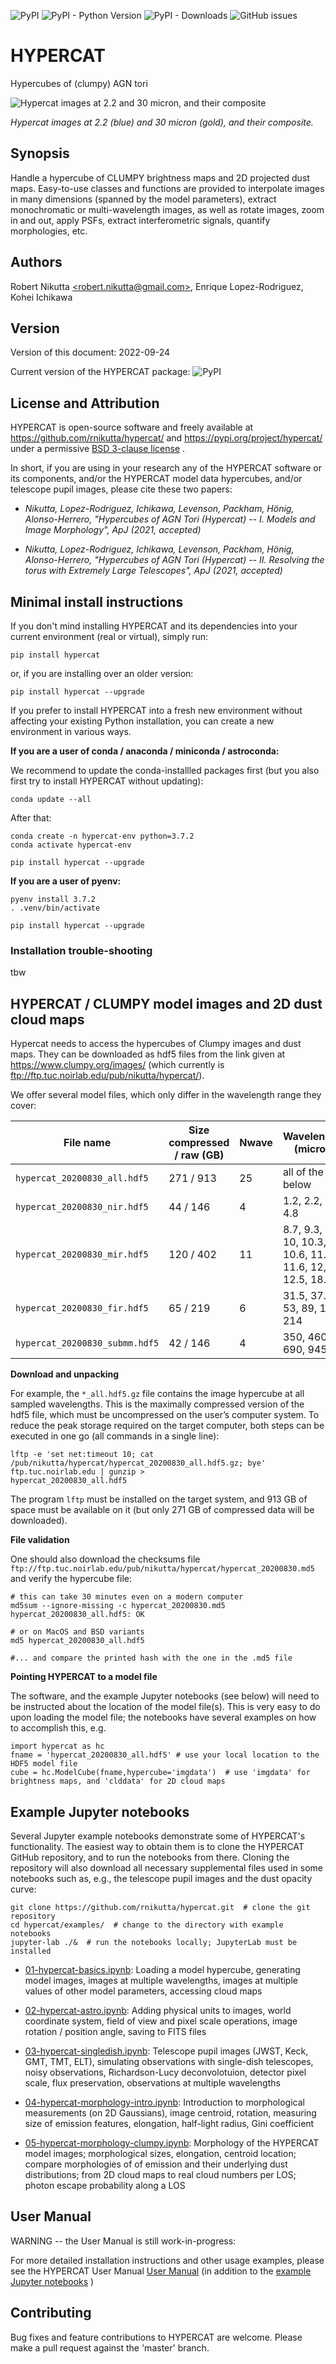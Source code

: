 ![PyPI](https://img.shields.io/pypi/v/hypercat)
![PyPI - Python Version](https://img.shields.io/badge/dynamic/json?url=https%3A%2F%2Fpypi.org%2Fpypi%2Fhypercat%2Fjson&query=info.requires_python&label=python)
![PyPI - Downloads](https://img.shields.io/pypi/dm/hypercat)
![GitHub issues](https://img.shields.io/github/issues/rnikutta/hypercat)


# HYPERCAT

Hypercubes of (clumpy) AGN tori

![Hypercat images at 2.2 and 30 micron, and their composite](./rgb.png)

*Hypercat images at 2.2 (blue) and 30 micron (gold), and their composite.*

## Synopsis

Handle a hypercube of CLUMPY brightness maps and 2D projected dust
maps. Easy-to-use classes and functions are provided to interpolate
images in many dimensions (spanned by the model parameters), extract
monochromatic or multi-wavelength images, as well as rotate images,
zoom in and out, apply PSFs, extract interferometric signals, quantify
morphologies, etc.

## Authors

Robert Nikutta [\<robert.nikutta@gmail.com\>](mailto:robert.nikutta@gmail.com), Enrique Lopez-Rodriguez, Kohei Ichikawa

## Version

Version of this document: 2022-09-24

Current version of the HYPERCAT package: ![PyPI](https://img.shields.io/pypi/v/hypercat)

## License and Attribution

HYPERCAT is open-source software and freely available at
https://github.com/rnikutta/hypercat/ and
https://pypi.org/project/hypercat/ under a permissive [BSD 3-clause
license](./LICENSE) .

In short, if you are using in your research any of the HYPERCAT
software or its components, and/or the HYPERCAT model data hypercubes,
and/or telescope pupil images, please cite these two papers:

- *Nikutta, Lopez-Rodriguez, Ichikawa, Levenson, Packham, Hönig,
  Alonso-Herrero, "Hypercubes of AGN Tori (Hypercat) -- I. Models and
  Image Morphology", ApJ (2021, accepted)*

- *Nikutta, Lopez-Rodriguez, Ichikawa, Levenson, Packham, Hönig,
  Alonso-Herrero, "Hypercubes of AGN Tori (Hypercat) -- II. Resolving
  the torus with Extremely Large Telescopes", ApJ (2021, accepted)*


## Minimal install instructions

If you don't mind installing HYPERCAT and its dependencies into your
current environment (real or virtual), simply run:

```
pip install hypercat
```

or, if you are installing over an older version:

```
pip install hypercat --upgrade
```

If you prefer to install HYPERCAT into a fresh new environment without affecting your existing Python installation, you can create a new environment in various ways.

**If you are a user of conda / anaconda / miniconda / astroconda:**

We recommend to update the conda-installled packages first (but you also first try to install HYPERCAT without updating):

```
conda update --all
```

After that:

```
conda create -n hypercat-env python=3.7.2
conda activate hypercat-env

pip install hypercat --upgrade
```

**If you are a user of pyenv:**

```
pyenv install 3.7.2
. .venv/bin/activate

pip install hypercat --upgrade
```

### Installation trouble-shooting

tbw

## HYPERCAT / CLUMPY model images and 2D dust cloud maps

Hypercat needs to access the hypercubes of Clumpy images and dust
maps. They can be downloaded as hdf5 files from the link given at
https://www.clumpy.org/images/ (which currently is
ftp://ftp.tuc.noirlab.edu/pub/nikutta/hypercat/).

We offer several model files, which only differ in the wavelength range they cover:

|File name                       | Size compressed / raw (GB) | Nwave | Wavelengths (micron) |
|--------------------------------|----------------------------|-------|----------------------|
| `hypercat_20200830_all.hdf5`   | 271 / 913                  | 25    | all of the below     | 
| `hypercat_20200830_nir.hdf5`   |  44 / 146                  |  4    | 1.2, 2.2, 3.5, 4.8   | 
| `hypercat_20200830_mir.hdf5`   | 120 / 402                  | 11    | 8.7, 9.3, 9.8, 10, 10.3, 10.6, 11.3, 11.6, 12, 12.5, 18.5 | 
| `hypercat_20200830_fir.hdf5`   |  65 / 219                  |  6    | 31.5, 37.1, 53, 89, 154, 214 | 
| `hypercat_20200830_submm.hdf5` |  42 / 146                  |  4    | 350, 460, 690, 945   | 


**Download and unpacking**

For example, the `*_all.hdf5.gz` file contains the image hypercube at
all sampled wavelengths. This is the maximally compressed version of
the hdf5 file, which must be uncompressed on the user’s computer
system. To reduce the peak storage required on the target computer,
both steps can be executed in one go (all commands in a single line):

```
lftp -e 'set net:timeout 10; cat /pub/nikutta/hypercat/hypercat_20200830_all.hdf5.gz; bye' ftp.tuc.noirlab.edu | gunzip >
hypercat_20200830_all.hdf5
```

The program `lftp` must be installed on the target system, and 913 GB
of space must be available on it (but only 271 GB of compressed data
will be downloaded).


**File validation**

One should also download the checksums file
`ftp://ftp.tuc.noirlab.edu/pub/nikutta/hypercat/hypercat_20200830.md5`
and verify the hypercube file:

```
# this can take 30 minutes even on a modern computer
md5sum --ignore-missing -c hypercat_20200830.md5
hypercat_20200830_all.hdf5: OK

# or on MacOS and BSD variants
md5 hypercat_20200830_all.hdf5

#... and compare the printed hash with the one in the .md5 file
```

**Pointing HYPERCAT to a model file**

The software, and the example Jupyter notebooks (see below) will need
to be instructed about the location of the model file(s). This is very
easy to do upon loading the model file; the notebooks have several
examples on how to accomplish this, e.g.

```
import hypercat as hc
fname = 'hypercat_20200830_all.hdf5' # use your local location to the HDF5 model file
cube = hc.ModelCube(fname,hypercube='imgdata')  # use 'imgdata' for brightness maps, and 'clddata' for 2D cloud maps
```

## Example Jupyter notebooks

Several Jupyter example notebooks demonstrate some of HYPERCAT's
functionality. The easiest way to obtain them is to clone the HYPERCAT
GitHub repository, and to run the notebooks from there. Cloning the
repository will also download all necessary supplemental files used in
some notebooks such as, e.g., the telescope pupil images and the dust
opacity curve:

```
git clone https://github.com/rnikutta/hypercat.git  # clone the git repository
cd hypercat/examples/  # change to the directory with example notebooks
jupyter-lab ./&  # run the notebooks locally; JupyterLab must be installed
```

- [01-hypercat-basics.ipynb](https://github.com/rnikutta/hypercat/tree/master/examples/01-hypercat-basics.ipynb):
  Loading a model hypercube, generating model images, images at
  multiple wavelengths, images at multiple values of other model
  parameters, accessing cloud maps

- [02-hypercat-astro.ipynb](https://github.com/rnikutta/hypercat/tree/master/examples/02-hypercat-astro.ipynb):
  Adding physical units to images, world coordinate system, field of
  view and pixel scale operations, image rotation / position angle,
  saving to FITS files

- [03-hypercat-singledish.ipynb](https://github.com/rnikutta/hypercat/tree/master/examples/03-hypercat-singledish.ipynb):
  Telescope pupil images (JWST, Keck, GMT, TMT, ELT), simulating
  observations with single-dish telescopes, noisy observations,
  Richardson-Lucy deconvolotuion, detector pixel scale, flux
  preservation, observations at multiple wavelengths

- [04-hypercat-morphology-intro.ipynb](https://github.com/rnikutta/hypercat/tree/master/examples/05-hypercat-morphology-intro.ipynb):
  Introduction to morphological measurements (on 2D Gaussians), image
  centroid, rotation, measuring size of emission features, elongation,
  half-light radius, Gini coefficient

- [05-hypercat-morphology-clumpy.ipynb](https://github.com/rnikutta/hypercat/tree/master/examples/05-hypercat-morphology-clumpy.ipynb):
  Morphology of the HYPERCAT model images; morphological sizes,
  elongation, centroid location; compare morphologies of of emission
  and their underlying dust distributions; from 2D cloud maps to real
  cloud numbers per LOS; photon escape probability along a LOS


## User Manual

WARNING -- the User Manual is still work-in-progress:

For more detailed installation instructions and other usage examples,
please see the HYPERCAT User Manual [User Manual](./docs/manual/) (in
addition to the [example Jupyter notebooks](./examples/) )

## Contributing

Bug fixes and feature contributions to HYPERCAT are welcome. Please
make a pull request against the 'master' branch.

